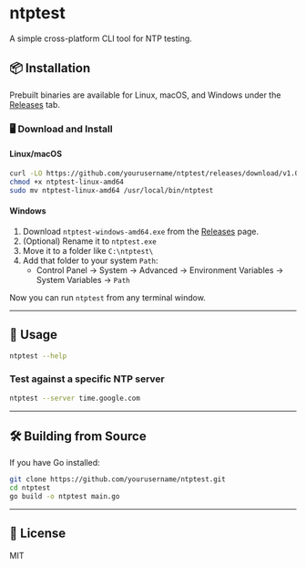 # ntptest

A simple cross-platform CLI tool for NTP testing.

## 📦 Installation

Prebuilt binaries are available for Linux, macOS, and Windows under the [Releases](https://github.com/yourusername/ntptest/releases) tab.

### 🖥️ Download and Install

#### Linux/macOS

```bash
curl -LO https://github.com/yourusername/ntptest/releases/download/v1.0.0/ntptest-linux-amd64
chmod +x ntptest-linux-amd64
sudo mv ntptest-linux-amd64 /usr/local/bin/ntptest
```

#### Windows

1. Download `ntptest-windows-amd64.exe` from the [Releases](https://github.com/yourusername/ntptest/releases) page.
2. (Optional) Rename it to `ntptest.exe`
3. Move it to a folder like `C:\ntptest\`
4. Add that folder to your system `Path`:
   - Control Panel → System → Advanced → Environment Variables → System Variables → `Path`

Now you can run `ntptest` from any terminal window.

---

## 🚀 Usage

```bash
ntptest --help
```

### Test against a specific NTP server

```bash
ntptest --server time.google.com
```

---

## 🛠 Building from Source

If you have Go installed:

```bash
git clone https://github.com/yourusername/ntptest.git
cd ntptest
go build -o ntptest main.go
```

---

## 📄 License

MIT
